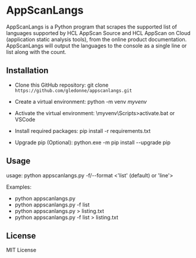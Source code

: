 # AppScanLangs

AppScanLangs is a Python program that scrapes the supported list of languages supported by HCL AppScan Source and HCL AppScan on Cloud (application static analysis tools), from the online product documentation. AppScanLangs will output the languages to the console as a single line or list along with the count.

## Installation

* Clone this GitHub repository: git clone `https://github.com/gledonne/appscanlangs.git`

* Create a virtual environment: python -m venv *myvenv*
* Activate the virtual environment: \myvenv\Scripts>activate.bat or  VSCode
* Install required packages: pip install -r requirements.txt
* Upgrade pip (Optional): python.exe -m pip install --upgrade pip


## Usage

usage: python appscanlangs.py -f/--format <'list' (default) or 'line'>

Examples: 
* python appscanlangs.py
* python appscanlangs.py -f list
* python appscanlangs.py > listing.txt
* python appscanlangs.py -f list > listing.txt


## License

MIT License
